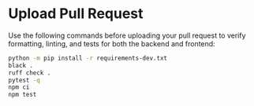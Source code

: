 # Upload Pull Request

Use the following commands before uploading your pull request to verify formatting, linting, and tests for both the backend and frontend:

```sh
python -m pip install -r requirements-dev.txt
black .
ruff check .
pytest -q
npm ci
npm test
```
